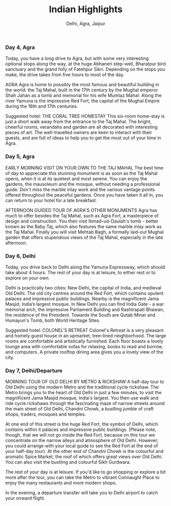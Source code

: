 ﻿---
title: Indian Highlights 
subtitle: Delhi, Agra, Jaipur
description: The ideal itinerary for anyone wanting to see the best of India in a week. The magical Golden Triangle in India is one of the country's most popular tourist circuits. Comprising Delhi, Agra and Jaipur, it gets its name from the triangle that these cities form. Roughly equidistant in northern India, the cities provide a classic and unforgettable introduction to the country and its charms.
highlights: [Cycling around Jaipur's Pink City, Visiting the Taj Mahal at leisure, Exploring medieval-era Old Delhi by cycle rickshaw]
weight: 101
translationKey: indian-highlights
days: 7
tourStart: New Delhi
tourEnd: New Delhi 
bestTime: October-March
price:
type: tour
itinerary:
  - day: 0 
    item:
      - type: intro
        content: >-
          Today, you start your tour on arrival in Delhi, where you will be met by our representative and transferred to your airport hotel, convenient for driving straight to Jaipur the next day.
      - type: hotel
        url: /destinations/india/states/delhi/cities/delhi/hotels/holiday-inn-aerocity
        content: >-
          For a comfortable stay before or after a long flight, the Holiday Inn at Aerocity, close to Delhi's International Airport, is ideal. The rooms are large, modern, and, most important of all, quiet. There is a swimming pool, a large restaurant with abundant buffets, a bar, and a speciality Italian restaurant. 
        checkInDate: 
        checkInTime: 
        checkOutDate: 
        checkOutTime: 
  - day: 1
    item:
      - type: intro
        content: >-
          Today, you drive to Jaipur, which takes about five hours along a good, if busy, highway, with time to just relax afterwards. 
      - type: city
        url: /destinations/india/states/rajasthan/cities/jaipur
        content: >-
          The capital of the state of Rajasthan is one of the most interesting cities in India, with exuberant 18th- and 19th-century palaces and exotic street life. Just outside town is the impressive Amber Fort. It is worthwhile spending time wandering through the bazaars. Jaipur is well known for its beautiful carpets, enameled ornaments, precious and semi-precious stones, brass ornaments and many other arts and crafts.
      - type: hotel
        url: /destinations/india/states/rajasthan/cities/jaipur/hotels/dera-rawatsar
        content: >-
          Dera Rawatsar is a family-run boutique hotel, warm as a home. Located just behind the bus station, Dera Rawatsar lies in a quiet, leafy lane. Within its walls are small courtyards and terraces, lawns and secluded corners. The well-decorated and traditionally-furnished rooms are all different. Meals, drinks and snacks are served in the family's dining room or the outdoor courtyard. There is also a small swimming pool.
        checkInDate: 
        checkInTime: 
        checkOutDate: 
        checkOutTime: 
  - day: 2
    intro: 
    item:
      - type: excursion
        url: /destinations/india/states/rajasthan/cities/jaipur/excursions/cycling-tour
        content: >-
          In the early morning, you join a small group for a unique journey by bicycle into the streets of the old city. You will experience the true Jaipur as you cycle through the narrow alleys to get a peek into homes, kitchens and workshops. You learn about the lives of the locals and the history of the city, and visit the colourful and bustling vegetable and flower markets. You will also enjoy a traditional Rajasthani breakfast in a local house.
        date: 
        etd: 
        duration: '03:00'
      - type: excursion
        url: /destinations/india/states/rajasthan/cities/jaipur/excursions/amber-fort-sightseeing
        content: >-
          You will meet your guide directly after the cycling tour, who will accompany you to Amber Fort, just to the north of Jaipur. There is a short, steep walk up to the entrance courtyard, which leads to a magnificent complex of palaces, halls, pavilions, gardens and temples built over 125 years. There are excellent views down over the old town of Amer, and up to the Jaigarh and Nahargarh Forts higher in the hills.
          The rest of your day is at leisure to explore Jaipur's lovely markets on your own.
        date: 
        etd: 
        duration: '03:00'
---
 
### Day 4, Agra
Today, you have a long drive to Agra, but with some very interesting optional stops along the way, at the huge Abhaneri step-well, Bharatpur bird sanctuary and the grand folly of Fatehpur Sikri. Depending on the stops you make, the drive takes from five hours to most of the day.
 
AGRA
Agra is home to possibly the most famous and beautiful building in the world: the Taj Mahal, built in the 17th century by the Mughal emperor Shah Jahan as a tomb and memorial for his wife Mumtaz Mahal. Along the river Yamuna is the impressive Red Fort, the capital of the Mughal Empire during the 16th and 17th centuries.

Suggested hotel: THE CORAL TREE HOMESTAY
This six-room home-stay is just a short walk away from the entrance to the Taj Mahal. The bright, cheerful rooms, verandahs and garden are all decorated with interesting pieces of art. The well-travelled owners are keen to interact with their guests, and are full of ideas to help you to get the most out of your time in Agra. 

### Day 5, Agra
 
EARLY MORNING VISIT ON YOUR OWN TO THE TAJ MAHAL 
The best time of day to appreciate this stunning monument is as soon as the Taj Mahal opens, when it is at its quietest and most serene. You can enjoy the gardens, the mausoleum and the mosque, without needing a professional guide. Don't miss the marble inlay work and the various vantage points offered throughout the peaceful gardens. Once you have taken it all in, you can return to your hotel for a late breakfast.

AFTERNOON GUIDED TOUR OF AGRA'S OTHER MONUMENTS
Agra has much to offer besides the Taj Mahal, such as Agra Fort, a masterpiece of design and construction. You then visit Itimad-ud-Daulah's tomb - better known as the Baby Taj, which also features the same marble inlay work as the Taj Mahal. Finally you will visit Mehtab Bagh, a formally laid-out Mughal garden that offers stupendous views of the Taj Mahal, especially in the late afternoon.


 
### Day 6, Delhi
Today, you drive back to Delhi along the Yamuna Expressway, which should take about 4 hours. The rest of your day is at leisure, to either rest or to explore on your own.

Delhi is practically two cities: New Delhi, the capital of India, and medieval Old Delhi. The old city centres around the Red Fort, which contains opulent palaces and impressive public buildings. Nearby is the magnificent Jama Masjid, India’s largest mosque. In New Delhi you can find India Gate - a war memorial arch, the impressive Parliament Building and Rashtrapati Bhawan, the residence of the President. Towards the South are Qutab Minar and Humayun's Tomb, both World Heritage Sites.

 
Suggested hotel: COLONEL'S RETREAT
Colonel's Retreat is a very pleasant and homely guest house in an upmarket, tree-lined neighborhood. The large rooms are comfortable and artistically furnished. Each floor boasts a lovely lounge area with comfortable sofas for relaxing, books to read and borrow, and computers. A private rooftop dining area gives you a lovely view of the city.
	


### Day 7, Delhi/Departure
		
MORNING TOUR OF OLD DELHI BY METRO & RICKSHAW
A half-day tour to Old Delhi using the modern Metro and the traditional cycle rickshaw. The Metro brings you to the heart of Old Delhi in just a few minutes, to visit the magnificent Jama Masjid mosque, India's largest. You then use walk and ride cycle rickshaws through the fascinating maze of narrow streets around the main street of Old Delhi, Chandni Chowk, a bustling jumble of craft shops, traders, mosques and temples. 

At one end of this street is the huge Red Fort, the symbol of Delhi, which contains within it palaces and impressive public buildings. (Please note, though, that we will not go inside the Red Fort, because on this tour we concentrate on the narrow alleys and atmosphere of Old Delhi. However, you could arrange with your local guide to see the Red Fort at the end of your half-day tour). At the other end of Chandni Chowk is the colourful and aromatic Spice Market, the roof of which offers great views over Old Delhi. You can also visit the bustling and colourful Sikh Gurdwara. 
	

The rest of your day is at leisure. If you'd like to go shopping or explore a bit more after the tour, you can take the Metro to vibrant Connaught Place to enjoy the many restaurants and more modern shops.   

In the evening, a departure transfer will take you to Delhi airport to catch your onward flight.
